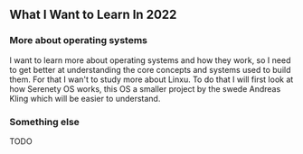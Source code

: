 
## What I Want to Learn In 2022

### More about operating systems
I want to learn more about operating systems and how they work, so I need
to get better at understanding the core concepts and systems used to build them.
For that I wan't to study more about Linxu. To do that I will first look at
how Serenety OS works, this OS a smaller project by the swede Andreas Kling which
will be easier to understand.

### Something else
TODO
